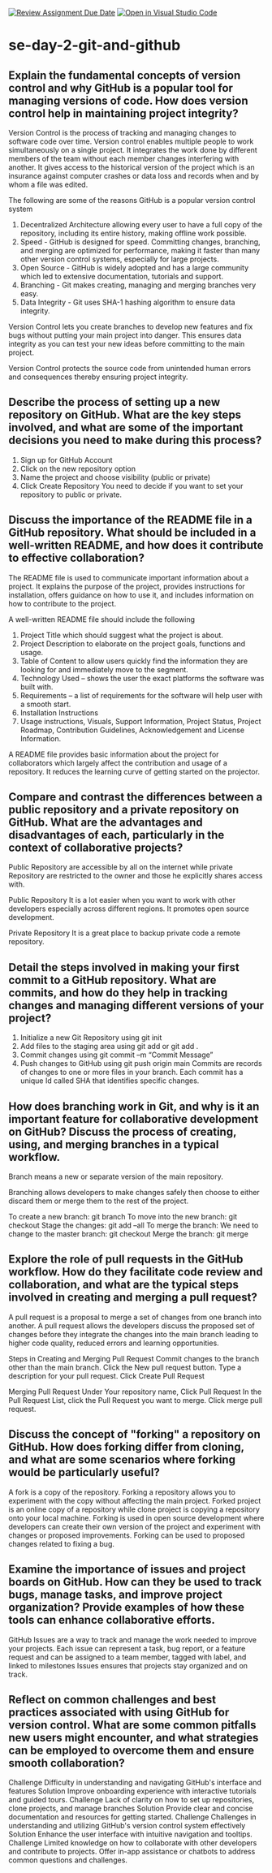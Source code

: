 [![Review Assignment Due Date](https://classroom.github.com/assets/deadline-readme-button-22041afd0340ce965d47ae6ef1cefeee28c7c493a6346c4f15d667ab976d596c.svg)](https://classroom.github.com/a/8wgCKhpZ)
[![Open in Visual Studio Code](https://classroom.github.com/assets/open-in-vscode-2e0aaae1b6195c2367325f4f02e2d04e9abb55f0b24a779b69b11b9e10269abc.svg)](https://classroom.github.com/online_ide?assignment_repo_id=15609517&assignment_repo_type=AssignmentRepo)
# se-day-2-git-and-github
## Explain the fundamental concepts of version control and why GitHub is a popular tool for managing versions of code. How does version control help in maintaining project integrity?

Version Control is the process of tracking and managing changes to software code over time. Version control enables multiple people to work simultaneously on a single project. It integrates the work done by different members of the team without each member changes interfering with another. It gives access to the historical version of the project which is an insurance against computer crashes or data loss and records when and by whom a file was edited.

The following are some of the reasons GitHub is a popular version control system  
1. Decentralized Architecture allowing every user to have a full copy of the repository, including its entire history, making offline work possible.
2. Speed - GitHub is designed for speed. Committing changes, branching, and merging are optimized for performance, making it faster than many other version control systems, especially for large projects.
3. Open Source - GitHub is widely adopted and has a large community which led to extensive documentation, tutorials and support.
4. Branching - Git makes creating, managing and merging branches very easy.
5. Data Integrity - Git uses SHA-1 hashing algorithm to ensure data integrity.

Version Control lets you create branches to develop new features and fix bugs without putting your main project into danger. This ensures data integrity as you can test your new ideas before committing to the main project.

Version Control protects the source code from unintended human errors and consequences thereby ensuring project integrity.

## Describe the process of setting up a new repository on GitHub. What are the key steps involved, and what are some of the important decisions you need to make during this process?

1. Sign up for GitHub Account 
2. Click on the new repository option
3. Name the project and choose visibility (public or private)
4. Click Create Repository 
You need to decide if you want to set your repository to public or private.

## Discuss the importance of the README file in a GitHub repository. What should be included in a well-written README, and how does it contribute to effective collaboration?

The README file is used to communicate important information about a project. It explains the purpose of the project, provides instructions for installation, offers guidance on how to use it, and includes information on how to contribute to the project.

A well-written README file should include the following 
1.	Project Title which should suggest what the project is about.
2.	Project Description to elaborate on the project goals, functions and usage.
3.	Table of Content to allow users quickly find the information they are looking for and immediately move to the segment.
4.	Technology Used – shows the user the exact platforms the software was built with.
5.	Requirements – a list of requirements for the software will help user with a smooth start.
6.	Installation Instructions 
7.	Usage instructions, Visuals, Support Information, Project Status, Project Roadmap,  Contribution Guidelines,  Acknowledgement and License Information.
   
A README file provides basic information about the project for collaborators which largely affect the contribution and usage of a repository. It reduces the learning curve of getting started on the projector.

## Compare and contrast the differences between a public repository and a private repository on GitHub. What are the advantages and disadvantages of each, particularly in the context of collaborative projects?

Public Repository are accessible by all on the internet while private Repository are restricted to the owner and those he explicitly shares access with.

Public Repository
It is a lot easier when you want to work with other developers especially across different regions.
It promotes open source development.

Private Repository
It is a great place to backup private code a remote repository.

## Detail the steps involved in making your first commit to a GitHub repository. What are commits, and how do they help in tracking changes and managing different versions of your project?

1.	Initialize a new Git Repository using git init
2.	Add files to the staging area using git add <file name> or git add .
3.	Commit changes using git commit –m “Commit Message”
4.	Push changes to GitHub using git push origin main
Commits are records of changes to one or more files in your branch. Each commit has a unique Id called SHA that identifies specific changes.

## How does branching work in Git, and why is it an important feature for collaborative development on GitHub? Discuss the process of creating, using, and merging branches in a typical workflow.

Branch means a new or separate version of the main repository.

Branching allows developers to make changes safely then choose to either discard them or merge them to the rest of the project.

To create a new branch: git branch <new branch name>
To move into the new branch: git checkout <the new branch name>
Stage the changes: git add –all
To merge the branch: 
We need to change to the master branch: git checkout <master>
Merge the branch: git merge <new branch name>

## Explore the role of pull requests in the GitHub workflow. How do they facilitate code review and collaboration, and what are the typical steps involved in creating and merging a pull request?

A pull request is a proposal to merge a set of changes from one branch into another.
A pull request allows the developers discuss the proposed set of changes before they integrate the changes into the main branch leading to higher code quality, reduced errors and learning opportunities.

Steps in Creating and Merging Pull Request
Commit changes to the branch other than the main branch.
Click the New pull request button.
Type a description for your pull request.
Click Create Pull Request

Merging Pull Request
Under Your repository name, Click Pull Request
In the Pull Request List, click the Pull Request you want to merge.
Click merge pull request.


## Discuss the concept of "forking" a repository on GitHub. How does forking differ from cloning, and what are some scenarios where forking would be particularly useful?

A fork is a copy of the repository. Forking a repository allows you to experiment with the copy without affecting the main project.
Forked project is an online copy of a repository while clone project is copying a repository onto your local machine.
Forking is used in open source development where developers can create their own version of the project and experiment with changes or proposed improvements.
Forking can be used to proposed changes related to fixing a bug.


## Examine the importance of issues and project boards on GitHub. How can they be used to track bugs, manage tasks, and improve project organization? Provide examples of how these tools can enhance collaborative efforts.

GitHub Issues are a way to track and manage the work needed to improve your projects. Each issue can represent a task, bug report, or a feature request and can be assigned to a team member, tagged with label, and linked to milestones
Issues ensures that projects stay organized and on track.


## Reflect on common challenges and best practices associated with using GitHub for version control. What are some common pitfalls new users might encounter, and what strategies can be employed to overcome them and ensure smooth collaboration?

Challenge
Difficulty in understanding and navigating GitHub's interface and features
Solution
Improve onboarding experience with interactive tutorials and guided tours.
Challenge
Lack of clarity on how to set up repositories, clone projects, and manage branches
Solution
Provide clear and concise documentation and resources for getting started.
Challenge
Challenges in understanding and utilizing GitHub's version control system effectively
Solution
Enhance the user interface with intuitive navigation and tooltips.
Challenge
Limited knowledge on how to collaborate with other developers and contribute to projects.
Offer in-app assistance or chatbots to address common questions and challenges.


